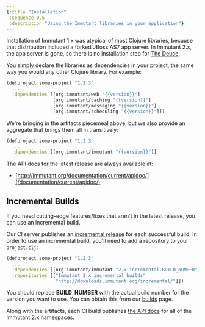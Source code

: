 ```yaml
---
{:title "Installation"
 :sequence 0.5
 :description "Using the Immutant libraries in your application"}
---
```


Installation of Immutant 1.x was atypical of most Clojure libraries,
because that distribution included a forked JBoss AS7 app server. In
Immutant 2.x, the app server is gone, so there is no installation step
for [The Deuce].

You simply declare the libraries as dependencies in your project, the
same way you would any other Clojure library. For example:

```clojure
(defproject some-project "1.2.3"
  ...
  :dependencies [[org.immutant/web "{{version}}"]
                 [org.immutant/caching "{{version}}"]
                 [org.immutant/messaging "{{version}}"]
                 [org.immutant/scheduling "{{version}}"]])
```

We're bringing in the artifacts piecemeal above, but we also provide
an aggregate that brings them all in transitively:

```clojure
(defproject some-project "1.2.3"
  ...
  :dependencies [[org.immutant/immutant "{{version}}"]]
```

The API docs for the latest release are always available at:

* [http://immutant.org/documentation/current/apidoc/](/documentation/current/apidoc/)

## Incremental Builds

If you need cutting-edge features/fixes that aren't in the latest
release, you can use an incremental build.

Our CI server publishes an [incremental release][builds] for each
successful build. In order to use an incremental build, you'll need to
add a repository to your `project.clj`:

```clojure
(defproject some-project "1.2.3"
  ...
  :dependencies [[org.immutant/immutant "2.x.incremental.BUILD_NUMBER"]]
  :repositories [["Immutant 2.x incremental builds"
                  "http://downloads.immutant.org/incremental/"]])
```

You should replace **BUILD_NUMBER** with the actual build number
for the version you want to use. You can obtain this from our [builds]
page.

Along with the artifacts, each CI build publishes
[the API docs][latest-api] for all of the Immutant 2.x namespaces.


[builds]: http://immutant.org/builds/2x/
[latest-api]: https://projectodd.ci.cloudbees.com/job/immutant2-incremental/lastSuccessfulBuild/artifact/target/apidocs/index.html
[The Deuce]: http://immutant.org/news/2014/04/02/the-deuce/
